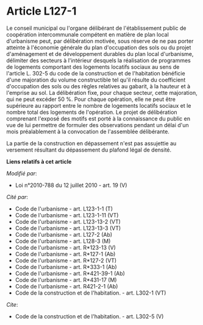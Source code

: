 # Article L127-1

Le conseil municipal ou l'organe délibérant de l'établissement public de coopération intercommunale compétent en matière de
plan local d'urbanisme peut, par délibération motivée, sous réserve de ne pas porter atteinte à l'économie générale du plan
d'occupation des sols ou du projet d'aménagement et de développement durables du plan local d'urbanisme, délimiter des
secteurs à l'intérieur desquels la réalisation de programmes de logements comportant des logements locatifs sociaux au sens
de l'article L. 302-5 du code de la construction et de l'habitation bénéficie d'une majoration du volume constructible tel
qu'il résulte du coefficient d'occupation des sols ou des règles relatives au gabarit, à la hauteur et à l'emprise au sol. La
délibération fixe, pour chaque secteur, cette majoration, qui ne peut excéder 50 %. Pour chaque opération, elle ne peut être
supérieure au rapport entre le nombre de logements locatifs sociaux et le nombre total des logements de l'opération. Le
projet de délibération comprenant l'exposé des motifs est porté à la connaissance du public en vue de lui permettre de
formuler des observations pendant un délai d'un mois préalablement à la convocation de l'assemblée délibérante. 

La partie de la construction en dépassement n'est pas assujettie au versement résultant du dépassement du plafond légal de
densité.

**Liens relatifs à cet article**

_Modifié par_:

  - Loi n°2010-788 du 12 juillet 2010 - art. 19 (V)

_Cité par_:

  - Code de l'urbanisme - art. L123-1-1 (T)
  - Code de l'urbanisme - art. L123-1-11 (VT)
  - Code de l'urbanisme - art. L123-13-2 (VT)
  - Code de l'urbanisme - art. L123-13-3 (VT)
  - Code de l'urbanisme - art. L127-2 (Ab)
  - Code de l'urbanisme - art. L128-3 (M)
  - Code de l'urbanisme - art. R*123-13 (V)
  - Code de l'urbanisme - art. R*127-1 (Ab)
  - Code de l'urbanisme - art. R*127-2 (VT)
  - Code de l'urbanisme - art. R*333-1 (Ab)
  - Code de l'urbanisme - art. R*421-39-1 (Ab)
  - Code de l'urbanisme - art. R*431-17 (M)
  - Code de l'urbanisme - art. R421-2-1 (Ab)
  - Code de la construction et de l'habitation. - art. L302-1 (VT)

_Cite_:

  - Code de la construction et de l'habitation. - art. L302-5 (V)
